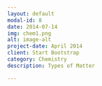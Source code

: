 ```yaml
---
layout: default
modal-id: 8
date: 2014-07-14
img: chem1.png
alt: image-alt
project-date: April 2014
client: Start Bootstrap
category: Chemistry
description: Types of Matter

---
```

